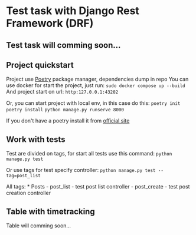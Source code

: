 # Test task with Django Rest Framework (DRF)


## Test task will comming soon...


## Project quickstart
  Project use [Poetry](https://python-poetry.org/) package manager, dependencies dump in repo
  You can use docker for start the project, just run:
  `sudo docker compose up --build`
  And project start on url: `http:127.0.0.1:43202`


  Or, you can start project with local env, in this case do this:
  `poetry init`
  `poetry install`
  `python manage.py runserve 8000`


  If you don't have a poetry install it from [official site](https://python-poetry.org/)


## Work with tests
  Test are divided on tags, for start all tests use this command:
  `python manage.py test`

  Or use tags for test specify controller:
  `python manage.py test --tag=post_list`

  All tags:
    * Posts
      - post_list - test post list controller
      - post_create - test post creation controller


## Table with timetracking

Table will comming soon...
